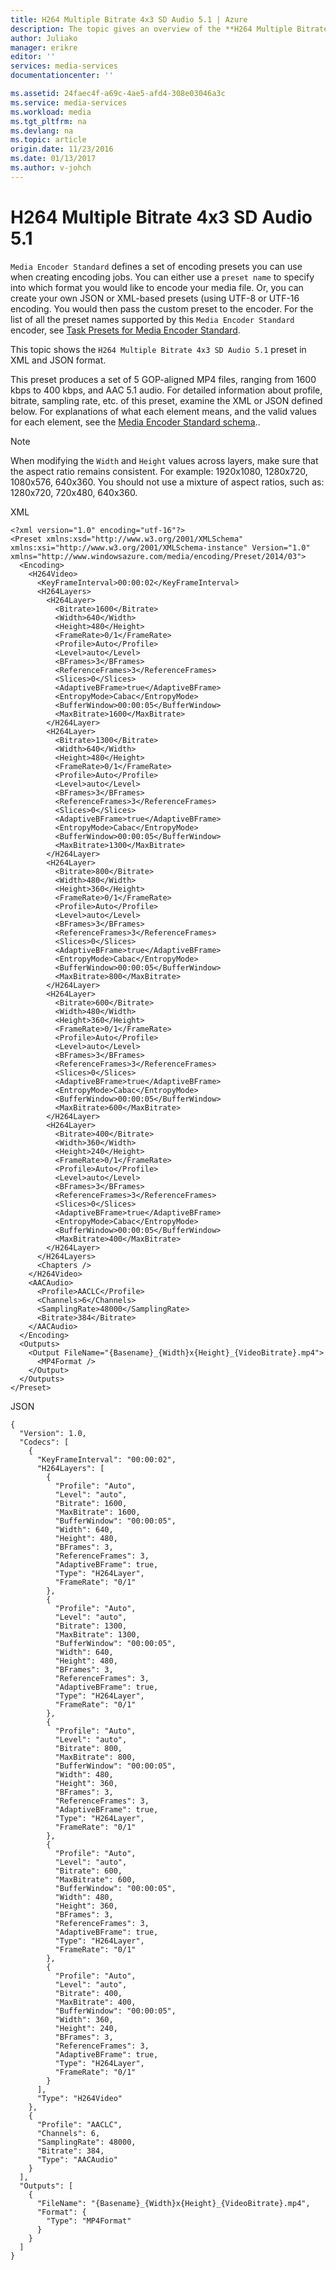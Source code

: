 ```yaml
---
title: H264 Multiple Bitrate 4x3 SD Audio 5.1 | Azure
description: The topic gives an overview of the **H264 Multiple Bitrate 4x3 SD Audio 5.1** task preset.
author: Juliako
manager: erikre
editor: ''
services: media-services
documentationcenter: ''

ms.assetid: 24faec4f-a69c-4ae5-afd4-308e03046a3c
ms.service: media-services
ms.workload: media
ms.tgt_pltfrm: na
ms.devlang: na
ms.topic: article
origin.date: 11/23/2016
ms.date: 01/13/2017
ms.author: v-johch
---
```


# H264 Multiple Bitrate 4x3 SD Audio 5.1
`Media Encoder Standard` defines a set of encoding presets you can use when creating encoding jobs. You can either use a `preset name` to specify into which format you would like to encode your media file. Or, you can create your own JSON or XML-based presets (using UTF-8 or UTF-16 encoding. You would then pass the custom preset to the encoder. For the list of all the preset names supported by this `Media Encoder Standard` encoder, see [Task Presets for Media Encoder Standard](./media-services-mes-presets-overview.md).  

 This topic shows the `H264 Multiple Bitrate 4x3 SD Audio 5.1` preset in XML and JSON format.  

 This preset produces a set of 5 GOP-aligned MP4 files, ranging from 1600 kbps to 400 kbps, and AAC 5.1 audio. For detailed information about profile, bitrate, sampling rate, etc. of this preset, examine the XML or JSON defined below. For explanations of what each element means, and the valid values for each element, see the [Media Encoder Standard schema](./media-services-mes-schema.md)..  

> [!NOTE]
>  When modifying the `Width` and `Height` values across layers, make sure that the aspect ratio remains consistent. For example: 1920x1080, 1280x720, 1080x576, 640x360. You should not use a mixture of aspect ratios, such as: 1280x720, 720x480, 640x360.  

 XML  

    <?xml version="1.0" encoding="utf-16"?>  
    <Preset xmlns:xsd="http://www.w3.org/2001/XMLSchema" xmlns:xsi="http://www.w3.org/2001/XMLSchema-instance" Version="1.0" xmlns="http://www.windowsazure.com/media/encoding/Preset/2014/03">  
      <Encoding>  
        <H264Video>  
          <KeyFrameInterval>00:00:02</KeyFrameInterval>  
          <H264Layers>  
            <H264Layer>  
              <Bitrate>1600</Bitrate>  
              <Width>640</Width>  
              <Height>480</Height>  
              <FrameRate>0/1</FrameRate>  
              <Profile>Auto</Profile>  
              <Level>auto</Level>  
              <BFrames>3</BFrames>  
              <ReferenceFrames>3</ReferenceFrames>  
              <Slices>0</Slices>  
              <AdaptiveBFrame>true</AdaptiveBFrame>  
              <EntropyMode>Cabac</EntropyMode>  
              <BufferWindow>00:00:05</BufferWindow>  
              <MaxBitrate>1600</MaxBitrate>  
            </H264Layer>  
            <H264Layer>  
              <Bitrate>1300</Bitrate>  
              <Width>640</Width>  
              <Height>480</Height>  
              <FrameRate>0/1</FrameRate>  
              <Profile>Auto</Profile>  
              <Level>auto</Level>  
              <BFrames>3</BFrames>  
              <ReferenceFrames>3</ReferenceFrames>  
              <Slices>0</Slices>  
              <AdaptiveBFrame>true</AdaptiveBFrame>  
              <EntropyMode>Cabac</EntropyMode>  
              <BufferWindow>00:00:05</BufferWindow>  
              <MaxBitrate>1300</MaxBitrate>  
            </H264Layer>  
            <H264Layer>  
              <Bitrate>800</Bitrate>  
              <Width>480</Width>  
              <Height>360</Height>  
              <FrameRate>0/1</FrameRate>  
              <Profile>Auto</Profile>  
              <Level>auto</Level>  
              <BFrames>3</BFrames>  
              <ReferenceFrames>3</ReferenceFrames>  
              <Slices>0</Slices>  
              <AdaptiveBFrame>true</AdaptiveBFrame>  
              <EntropyMode>Cabac</EntropyMode>  
              <BufferWindow>00:00:05</BufferWindow>  
              <MaxBitrate>800</MaxBitrate>  
            </H264Layer>  
            <H264Layer>  
              <Bitrate>600</Bitrate>  
              <Width>480</Width>  
              <Height>360</Height>  
              <FrameRate>0/1</FrameRate>  
              <Profile>Auto</Profile>  
              <Level>auto</Level>  
              <BFrames>3</BFrames>  
              <ReferenceFrames>3</ReferenceFrames>  
              <Slices>0</Slices>  
              <AdaptiveBFrame>true</AdaptiveBFrame>  
              <EntropyMode>Cabac</EntropyMode>  
              <BufferWindow>00:00:05</BufferWindow>  
              <MaxBitrate>600</MaxBitrate>  
            </H264Layer>  
            <H264Layer>  
              <Bitrate>400</Bitrate>  
              <Width>360</Width>  
              <Height>240</Height>  
              <FrameRate>0/1</FrameRate>  
              <Profile>Auto</Profile>  
              <Level>auto</Level>  
              <BFrames>3</BFrames>  
              <ReferenceFrames>3</ReferenceFrames>  
              <Slices>0</Slices>  
              <AdaptiveBFrame>true</AdaptiveBFrame>  
              <EntropyMode>Cabac</EntropyMode>  
              <BufferWindow>00:00:05</BufferWindow>  
              <MaxBitrate>400</MaxBitrate>  
            </H264Layer>  
          </H264Layers>  
          <Chapters />  
        </H264Video>  
        <AACAudio>  
          <Profile>AACLC</Profile>  
          <Channels>6</Channels>  
          <SamplingRate>48000</SamplingRate>  
          <Bitrate>384</Bitrate>  
        </AACAudio>  
      </Encoding>  
      <Outputs>  
        <Output FileName="{Basename}_{Width}x{Height}_{VideoBitrate}.mp4">  
          <MP4Format />  
        </Output>  
      </Outputs>  
    </Preset>  

 JSON  

    {  
      "Version": 1.0,  
      "Codecs": [  
        {  
          "KeyFrameInterval": "00:00:02",  
          "H264Layers": [  
            {  
              "Profile": "Auto",  
              "Level": "auto",  
              "Bitrate": 1600,  
              "MaxBitrate": 1600,  
              "BufferWindow": "00:00:05",  
              "Width": 640,  
              "Height": 480,  
              "BFrames": 3,  
              "ReferenceFrames": 3,  
              "AdaptiveBFrame": true,  
              "Type": "H264Layer",  
              "FrameRate": "0/1"  
            },  
            {  
              "Profile": "Auto",  
              "Level": "auto",  
              "Bitrate": 1300,  
              "MaxBitrate": 1300,  
              "BufferWindow": "00:00:05",  
              "Width": 640,  
              "Height": 480,  
              "BFrames": 3,  
              "ReferenceFrames": 3,  
              "AdaptiveBFrame": true,  
              "Type": "H264Layer",  
              "FrameRate": "0/1"  
            },  
            {  
              "Profile": "Auto",  
              "Level": "auto",  
              "Bitrate": 800,  
              "MaxBitrate": 800,  
              "BufferWindow": "00:00:05",  
              "Width": 480,  
              "Height": 360,  
              "BFrames": 3,  
              "ReferenceFrames": 3,  
              "AdaptiveBFrame": true,  
              "Type": "H264Layer",  
              "FrameRate": "0/1"  
            },  
            {  
              "Profile": "Auto",  
              "Level": "auto",  
              "Bitrate": 600,  
              "MaxBitrate": 600,  
              "BufferWindow": "00:00:05",  
              "Width": 480,  
              "Height": 360,  
              "BFrames": 3,  
              "ReferenceFrames": 3,  
              "AdaptiveBFrame": true,  
              "Type": "H264Layer",  
              "FrameRate": "0/1"  
            },  
            {  
              "Profile": "Auto",  
              "Level": "auto",  
              "Bitrate": 400,  
              "MaxBitrate": 400,  
              "BufferWindow": "00:00:05",  
              "Width": 360,  
              "Height": 240,  
              "BFrames": 3,  
              "ReferenceFrames": 3,  
              "AdaptiveBFrame": true,  
              "Type": "H264Layer",  
              "FrameRate": "0/1"  
            }  
          ],  
          "Type": "H264Video"  
        },  
        {  
          "Profile": "AACLC",  
          "Channels": 6,  
          "SamplingRate": 48000,  
          "Bitrate": 384,  
          "Type": "AACAudio"  
        }  
      ],  
      "Outputs": [  
        {  
          "FileName": "{Basename}_{Width}x{Height}_{VideoBitrate}.mp4",  
          "Format": {  
            "Type": "MP4Format"  
          }  
        }  
      ]  
    }